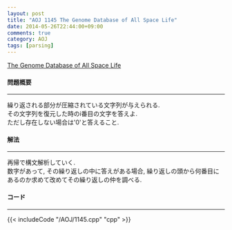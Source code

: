 ```yaml
---
layout: post
title: "AOJ 1145 The Genome Database of All Space Life"
date: 2014-05-26T22:44:00+09:00
comments: true
category: AOJ
tags: [parsing]
---
```


[The Genome Database of All Space Life](http://judge.u-aizu.ac.jp/onlinejudge/description.jsp?id=1145)

#### 問題概要

****

繰り返される部分が圧縮されている文字列が与えられる.  
その文字列を復元した時のi番目の文字を答えよ.  
ただし存在しない場合は'0'と答えること.

#### 解法

****

再帰で構文解析していく.  
数字があって, その繰り返しの中に答えがある場合, 繰り返しの頭から何番目にあるのか求めて改めてその繰り返しの仲を調べる.  


#### コード

****

{{< includeCode "/AOJ/1145.cpp" "cpp" >}}
